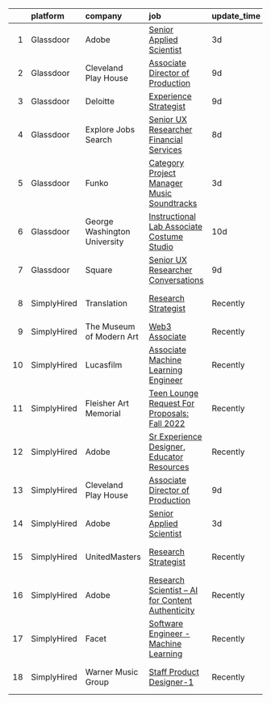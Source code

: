 

|    | platform    | company                      | job                                                                                                                                                                                                                                                                                                          | update_time   | location                 |
|---:|:------------|:-----------------------------|:-------------------------------------------------------------------------------------------------------------------------------------------------------------------------------------------------------------------------------------------------------------------------------------------------------------|:--------------|:-------------------------|
|  1 | Glassdoor   | Adobe                        | [Senior Applied Scientist](https://www.glassdoor.com/partner/jobListing.htm?pos=104&ao=1136043&s=58&guid=00000181c2ce790990aa874bb6d767d6&src=GD_JOB_AD&t=SR&vt=w&cs=1_39f0ce3e&cb=1656830720445&jobListingId=1007970888949&jrtk=3-0-1g71csu9pkbma801-1g71csua7ia1o800-618e503be2a85313-)                    | 3d            | Seattle, WA              |
|  2 | Glassdoor   | Cleveland Play House         | [Associate Director of Production](https://www.glassdoor.com/partner/jobListing.htm?pos=103&ao=1136043&s=58&guid=00000181c2ce790990aa874bb6d767d6&src=GD_JOB_AD&t=SR&vt=w&ea=1&cs=1_2b8b8fea&cb=1656830720445&jobListingId=1007960786071&jrtk=3-0-1g71csu9pkbma801-1g71csua7ia1o800-492d530367282d36-)       | 9d            | Cleveland, OH            |
|  3 | Glassdoor   | Deloitte                     | [Experience Strategist](https://www.glassdoor.com/partner/jobListing.htm?pos=102&ao=1136043&s=58&guid=00000181c2ce790990aa874bb6d767d6&src=GD_JOB_AD&t=SR&vt=w&cs=1_bdf5fc85&cb=1656830720445&jobListingId=1007958459453&jrtk=3-0-1g71csu9pkbma801-1g71csua7ia1o800-90b21840f0137d89-)                       | 9d            | Seattle, WA              |
|  4 | Glassdoor   | Explore Jobs Search          | [Senior UX Researcher   Financial Services](https://www.glassdoor.com/partner/jobListing.htm?pos=106&ao=1136043&s=58&guid=00000181c2ce790990aa874bb6d767d6&src=GD_JOB_AD&t=SR&vt=w&cs=1_1c34d8f9&cb=1656830720445&jobListingId=1007961799502&jrtk=3-0-1g71csu9pkbma801-1g71csua7ia1o800-873b611493ba3b35-)   | 8d            | San Francisco, CA        |
|  5 | Glassdoor   | Funko                        | [Category Project Manager  Music Soundtracks](https://www.glassdoor.com/partner/jobListing.htm?pos=101&ao=1136043&s=58&guid=00000181c2ce790990aa874bb6d767d6&src=GD_JOB_AD&t=SR&vt=w&cs=1_67cfbfbf&cb=1656830720445&jobListingId=1007971644591&jrtk=3-0-1g71csu9pkbma801-1g71csua7ia1o800-7586e8b6f4749655-) | 3d            | Austin, TX               |
|  6 | Glassdoor   | George Washington University | [Instructional Lab Associate  Costume Studio](https://www.glassdoor.com/partner/jobListing.htm?pos=105&ao=1136043&s=58&guid=00000181c2ce790990aa874bb6d767d6&src=GD_JOB_AD&t=SR&vt=w&cs=1_64a3ad13&cb=1656830720445&jobListingId=1007956896837&jrtk=3-0-1g71csu9pkbma801-1g71csua7ia1o800-8ff18217726aa439-) | 10d           | United States            |
|  7 | Glassdoor   | Square                       | [Senior UX Researcher  Conversations](https://www.glassdoor.com/partner/jobListing.htm?pos=107&ao=1136043&s=58&guid=00000181c2ce790990aa874bb6d767d6&src=GD_JOB_AD&t=SR&vt=w&cs=1_5f50d16f&cb=1656830720445&jobListingId=1007960814130&jrtk=3-0-1g71csu9pkbma801-1g71csua7ia1o800-635632c59c92a8bc-)         | 9d            | Seattle, WA              |
|  8 | SimplyHired | Translation                  | [Research Strategist](https://www.simplyhired.com/job/QhlNO6tzMwLs37zg_ddKmO4yszqOHywEf52ejSJjLxlJv-xSNn1VpQ?q=generative+artist)                                                                                                                                                                            | Recently      | San Francisco, CA        |
|  9 | SimplyHired | The Museum of Modern Art     | [Web3 Associate](https://www.simplyhired.com/job/YuKI2tqG1D95R1pZjD5X4TDL5EorwMNgW-VnZr6KMSpp97UaGBSgSg?q=generative+artist)                                                                                                                                                                                 | Recently      | New York, NY             |
| 10 | SimplyHired | Lucasfilm                    | [Associate Machine Learning Engineer](https://www.simplyhired.com/job/XJTtzorP-cvC9W-T4C3Nbsj0BMgIlQp6ZwvKdhPLZqUll3uPYTuIAQ?q=generative+artist)                                                                                                                                                            | Recently      | San Francisco, CA        |
| 11 | SimplyHired | Fleisher Art Memorial        | [Teen Lounge Request For Proposals: Fall 2022](https://www.simplyhired.com/job/wX8wzvmqQMry6kqje4mtef8JeI-v5JcZzOsu6ZBUSQv3FAAwsbGoWA?q=generative+artist)                                                                                                                                                   | Recently      | Philadelphia, PA         |
| 12 | SimplyHired | Adobe                        | [Sr Experience Designer, Educator Resources](https://www.simplyhired.com/job/fX_4wU1ld-du_RZ2pBOz2NUjTjwxwXN3JopyhczMdBqGp361AOYDKg?q=generative+artist)                                                                                                                                                     | Recently      | San Francisco, CA        |
| 13 | SimplyHired | Cleveland Play House         | [Associate Director of Production](https://www.simplyhired.com/job/rWphhPCPgtqWK8jHaq1aV8uG3kVsJv3qM7v1GH6Vn9pq9JhjMwNwhA?q=generative+artist)                                                                                                                                                               | 9d            | Cleveland, OH            |
| 14 | SimplyHired | Adobe                        | [Senior Applied Scientist](https://www.simplyhired.com/job/73C76XomKx1noB5AiXfbQn9gdQwX6WUFhKq18KWeiR_zBSGlUhxZBg?q=generative+artist)                                                                                                                                                                       | 3d            | Seattle, WA              |
| 15 | SimplyHired | UnitedMasters                | [Research Strategist](https://www.simplyhired.com/job/8XM5DpGjYzxSQZvpz__rV21LPdlP8huVLxt47BNjIvSePkgehAk8zQ?q=generative+artist)                                                                                                                                                                            | Recently      | San Francisco, CA        |
| 16 | SimplyHired | Adobe                        | [Research Scientist – AI for Content Authenticity](https://www.simplyhired.com/job/sHB9V-ER0zPVYgbqHVudXt99S-g9K09ZGD1KyeFfKQG5rn1JaTWF8Q?q=generative+artist)                                                                                                                                               | Recently      | San Jose, CA             |
| 17 | SimplyHired | Facet                        | [Software Engineer - Machine Learning](https://www.simplyhired.com/job/rRl7LpYqGiIowLAwzbrNzMgXtXTFbKgtp-z9fo66PKEqX4Q6nYlO_w?q=generative+artist)                                                                                                                                                           | Recently      | San Francisco, CA        |
| 18 | SimplyHired | Warner Music Group           | [Staff Product Designer-1](https://www.simplyhired.com/job/15Xni4fsJ0kq3OjlSOYyjnuNHrH97QRtA8n2AFAVIdKtbHHespgZZg?q=generative+artist)                                                                                                                                                                       | Recently      | New York, NY +1 location |